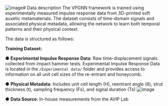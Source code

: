 ![image](https://github.com/user-attachments/assets/eecfb519-45e9-4fff-933d-78564f1ad1ae)# Data description
The VPGNN framework is trained using experimentally measured impulse response data from 3D-printed soft auxetic metamaterials. The dataset consists of time-domain signals and associated physical metadata, allowing the network to learn both temporal patterns and their physical context.

The data is structured as follows:

**Training Dataset:**

 ●   **Experimental Impulse Response Data**: Raw time-displacement signals collected from impact hammer tests.
 Experimental Impulse Response Data is located in the `/Experimental data/` folder and provides access to information on all unit cell sizes of the re-entrant and honeycomb.

 ●   **Physical Metadata**: Includes unit cell length (H), reentrant angle (θ), strut thickness (t), sampling frequency (Fs), and signal duration (Ts)
 ![image](https://github.com/user-attachments/assets/73d76eff-0ba1-4d4f-8dc9-8ffd91885290)


 ●   **Data Source**:  In-house measurements from the AVIP Lab
